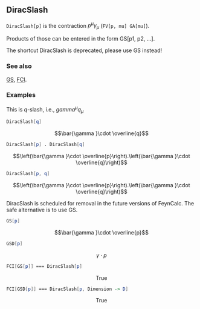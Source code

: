 ## DiracSlash

`DiracSlash[p]` is the contraction $p^{\mu } \gamma _{\mu }$ (`FV[p, mu] GA[mu]`).

Products of those can be entered in the form GS[p1, p2, ...].

The shortcut DiracSlash is deprecated, please use GS instead!

### See also

[GS](GS), [FCI](FCI).

### Examples

This is $q$-slash, i.e., $gamma^{\mu} q_{\mu }$

```mathematica
DiracSlash[q]
```

$$\bar{\gamma }\cdot \overline{q}$$

```mathematica
DiracSlash[p] . DiracSlash[q]
```

$$\left(\bar{\gamma }\cdot \overline{p}\right).\left(\bar{\gamma }\cdot \overline{q}\right)$$

```mathematica
DiracSlash[p, q]
```

$$\left(\bar{\gamma }\cdot \overline{p}\right).\left(\bar{\gamma }\cdot \overline{q}\right)$$

DiracSlash is scheduled for removal in the future versions of FeynCalc. The safe alternative is to use GS.

```mathematica
GS[p]
```

$$\bar{\gamma }\cdot \overline{p}$$

```mathematica
GSD[p]
```

$$\gamma \cdot p$$

```mathematica
FCI[GS[p]] === DiracSlash[p]
```

$$\text{True}$$

```mathematica
FCI[GSD[p]] === DiracSlash[p, Dimension -> D]
```

$$\text{True}$$